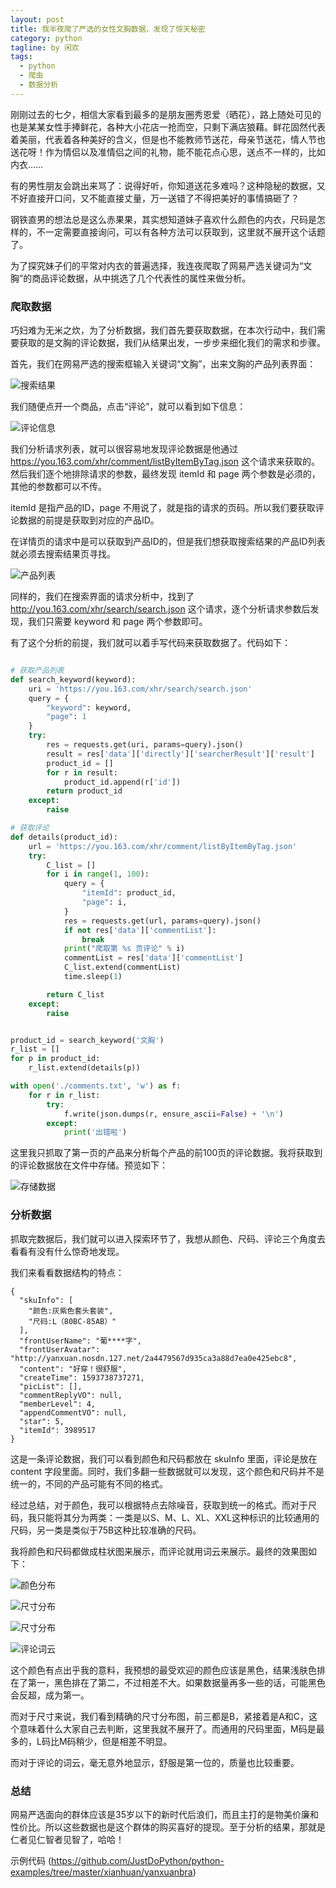 ```yaml
---
layout: post
title: 我半夜爬了严选的女性文胸数据，发现了惊天秘密
category: python
tagline: by 闲欢
tags: 
  - python
  - 爬虫
  - 数据分析
---
```


刚刚过去的七夕，相信大家看到最多的是朋友圈秀恩爱（晒花），路上随处可见的也是某某女性手捧鲜花，各种大小花店一抢而空，只剩下满店狼藉。鲜花固然代表着美丽，代表着各种美好的含义，但是也不能教师节送花，母亲节送花，情人节也送花呀！作为情侣以及准情侣之间的礼物，能不能花点心思，送点不一样的，比如内衣……

有的男性朋友会跳出来骂了：说得好听，你知道送花多难吗？这种隐秘的数据，又不好直接开口问，又不能直接丈量，万一送错了不得把美好的事情搞砸了？

钢铁直男的想法总是这么赤果果，其实想知道妹子喜欢什么颜色的内衣，尺码是怎样的，不一定需要直接询问，可以有各种方法可以获取到，这里就不展开这个话题了。

为了探究妹子们的平常对内衣的普遍选择，我连夜爬取了网易严选关键词为“文胸”的商品评论数据，从中挑选了几个代表性的属性来做分析。

<!--more-->

### 爬取数据

巧妇难为无米之炊，为了分析数据，我们首先要获取数据，在本次行动中，我们需要获取的是文胸的评论数据，我们从结果出发，一步步来细化我们的需求和步骤。

首先，我们在网易严选的搜索框输入关键词“文胸”，出来文胸的产品列表界面：

![搜索结果](http://www.justdopython.com/assets/images/2020/08/yanxuanbra/1.jpg)

我们随便点开一个商品，点击“评论”，就可以看到如下信息：

![评论信息](http://www.justdopython.com/assets/images/2020/08/yanxuanbra/2.jpg)

我们分析请求列表，就可以很容易地发现评论数据是他通过 https://you.163.com/xhr/comment/listByItemByTag.json 这个请求来获取的。然后我们逐个地排除请求的参数，最终发现 itemId 和 page 两个参数是必须的，其他的参数都可以不传。

itemId 是指产品的ID，page 不用说了，就是指的请求的页码。所以我们要获取评论数据的前提是获取到对应的产品ID。

在详情页的请求中是可以获取到产品ID的，但是我们想获取搜索结果的产品ID列表就必须去搜索结果页寻找。

![产品列表](http://www.justdopython.com/assets/images/2020/08/yanxuanbra/3.jpg)

同样的，我们在搜索界面的请求分析中，找到了 http://you.163.com/xhr/search/search.json 这个请求，逐个分析请求参数后发现，我们只需要 keyword 和 page 两个参数即可。

有了这个分析的前提，我们就可以着手写代码来获取数据了。代码如下：

```python

# 获取产品列表
def search_keyword(keyword):
    uri = 'https://you.163.com/xhr/search/search.json'
    query = {
        "keyword": keyword,
        "page": 1
    }
    try:
        res = requests.get(uri, params=query).json()
        result = res['data']['directly']['searcherResult']['result']
        product_id = []
        for r in result:
            product_id.append(r['id'])
        return product_id
    except:
        raise

# 获取评论
def details(product_id):
    url = 'https://you.163.com/xhr/comment/listByItemByTag.json'
    try:
        C_list = []
        for i in range(1, 100):
            query = {
                "itemId": product_id,
                "page": i,
            }
            res = requests.get(url, params=query).json()
            if not res['data']['commentList']:
                break
            print("爬取第 %s 页评论" % i)
            commentList = res['data']['commentList']
            C_list.extend(commentList)
            time.sleep(1)

        return C_list
    except:
        raise


product_id = search_keyword('文胸')
r_list = []
for p in product_id:
    r_list.extend(details(p))

with open('./comments.txt', 'w') as f:
    for r in r_list:
        try:
            f.write(json.dumps(r, ensure_ascii=False) + '\n')
        except:
            print('出错啦')
```

这里我只抓取了第一页的产品来分析每个产品的前100页的评论数据。我将获取到的评论数据放在文件中存储。预览如下：

![存储数据](http://www.justdopython.com/assets/images/2020/08/yanxuanbra/4.jpg)


### 分析数据

抓取完数据后，我们就可以进入探索环节了，我想从颜色、尺码、评论三个角度去看看有没有什么惊奇地发现。

我们来看看数据结构的特点：

```
{
  "skuInfo": [
    "颜色:灰紫色套头套装",
    "尺码:L（80BC-85AB）"
  ],
  "frontUserName": "葡****字",
  "frontUserAvatar": "http://yanxuan.nosdn.127.net/2a4479567d935ca3a88d7ea0e425ebc8",
  "content": "好穿！很舒服",
  "createTime": 1593738737271,
  "picList": [],
  "commentReplyVO": null,
  "memberLevel": 4,
  "appendCommentVO": null,
  "star": 5,
  "itemId": 3989517
}
```

这是一条评论数据，我们可以看到颜色和尺码都放在 skuInfo 里面，评论是放在 content 字段里面。同时，我们多翻一些数据就可以发现，这个颜色和尺码并不是统一的，不同的产品可能有不同的格式。

经过总结，对于颜色，我可以根据特点去除噪音，获取到统一的格式。而对于尺码，我只能将其分为两类：一类是以S、M、L、XL、XXL这种标识的比较通用的尺码，另一类是类似于75B这种比较准确的尺码。

我将颜色和尺码都做成柱状图来展示，而评论就用词云来展示。最终的效果图如下：

![颜色分布](http://www.justdopython.com/assets/images/2020/08/yanxuanbra/5.jpg)

![尺寸分布](http://www.justdopython.com/assets/images/2020/08/yanxuanbra/6.jpg)

![尺寸分布](http://www.justdopython.com/assets/images/2020/08/yanxuanbra/7.jpg)

![评论词云](http://www.justdopython.com/assets/images/2020/08/yanxuanbra/8.jpg)

这个颜色有点出乎我的意料，我预想的最受欢迎的颜色应该是黑色，结果浅肤色排在了第一，黑色排在了第二，不过相差不大。如果数据量再多一些的话，可能黑色会反超，成为第一。

而对于尺寸来说，我们看到精确的尺寸分布图，前三都是B，紧接着是A和C，这个意味着什么大家自己去判断，这里我就不展开了。而通用的尺码里面，M码是最多的，L码比M码稍少，但是相差不明显。

而对于评论的词云，毫无意外地显示，舒服是第一位的，质量也比较重要。


### 总结

网易严选面向的群体应该是35岁以下的新时代后浪们，而且主打的是物美价廉和性价比。所以这些数据也是这个群体的购买喜好的提现。至于分析的结果，那就是仁者见仁智者见智了，哈哈！


示例代码 (https://github.com/JustDoPython/python-examples/tree/master/xianhuan/yanxuanbra)
